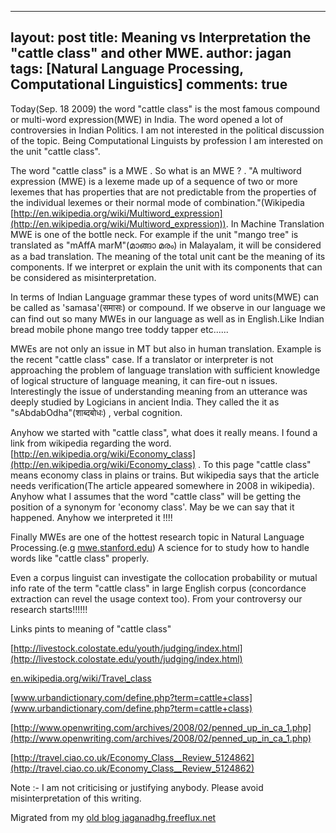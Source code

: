 
---
layout: post
title: Meaning vs Interpretation the "cattle class" and other MWE.
author: jagan
tags: [Natural Language Processing, Computational Linguistics]
comments: true
---
Today(Sep. 18 2009) the word "cattle class" is the most famous compound or multi-word expression(MWE)  in India. The word opened a lot of controversies in Indian Politics. I am not interested in the political discussion of the topic. Being Computational Linguists by profession I am interested on the unit "cattle class". 

The word "cattle class" is a MWE . So what is an MWE ? . "A multiword expression (MWE) is a lexeme made up of a sequence of two or more lexemes that has properties that are not predictable from the properties of the individual lexemes or their normal mode of combination."(Wikipedia [http://en.wikipedia.org/wiki/Multiword_expression](http://en.wikipedia.org/wiki/Multiword_expression)). In Machine Translation MWE is one of the bottle neck. For example if the unit "mango tree" is translated as "mAffA marM"(മാങ്ങാ മരം) in Malayalam, it will be considered as a bad translation. The meaning of the total unit cant be the meaning of its components. If we interpret or explain the unit with its components that can be considered as misinterpretation. 

In terms of Indian Language grammar these types of word units(MWE) can be called as 'samasa'(समासः) or compound. If we observe in our language we can find out so many MWEs in our language as well as in English.Like
Indian bread 
mobile phone 
mango tree 
toddy tapper 
etc......

MWEs are not only an issue in MT but also in human translation. Example is the recent "cattle class" case. If a translator or interpreter is not approaching the problem of language translation with sufficient knowledge of logical structure of language meaning, it can fire-out n issues. Interestingly the issue of understanding meaning from an utterance was deeply studied by Logicians in ancient India. They called the it as "sAbdabOdha"(शाब्दबोधः) , verbal cognition. 

Anyhow we started with "cattle class", what does it really means. I found a link from wikipedia regarding the word. [http://en.wikipedia.org/wiki/Economy_class](http://en.wikipedia.org/wiki/Economy_class) .
To this page "cattle class" means economy class in plains or trains. But wikipedia says that the article needs verification(The article appeared somewhere in 2008 in wikipedia). Anyhow what I assumes that the word "cattle class" will be getting the position of a synonym for 'economy class'. May be we can say that it happened. Anyhow we interpreted it !!!! 

Finally MWEs are one of the hottest research topic in Natural Language Processing.(e.g [mwe.stanford.edu](http://mwe.stanford.edu/)) A science for to study how to handle words like "cattle class" properly. 

Even a corpus linguist can investigate the collocation probability or mutual info rate of the term "cattle class" in large English corpus (concordance extraction can revel the usage context too). From your controversy our research starts!!!!!!

Links pints to meaning of "cattle class"

[http://livestock.colostate.edu/youth/judging/index.html](http://livestock.colostate.edu/youth/judging/index.html)

[en.wikipedia.org/wiki/Travel_class](http://livestock.colostate.edu/youth/judging/index.html)

[www.urbandictionary.com/define.php?term=cattle+class](www.urbandictionary.com/define.php?term=cattle+class)

[http://www.openwriting.com/archives/2008/02/penned_up_in_ca_1.php](http://www.openwriting.com/archives/2008/02/penned_up_in_ca_1.php)

[http://travel.ciao.co.uk/Economy_Class__Review_5124862](http://travel.ciao.co.uk/Economy_Class__Review_5124862)

Note :- I am not criticising or justifying anybody. Please avoid misinterpretation of this writing.


Migrated from my [old blog jaganadhg.freeflux.net](https://web.archive.org/web/20160323193721/http://jaganadhg.freeflux.net/blog)
